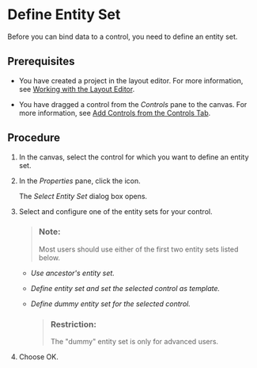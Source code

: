 <!-- loio24b6b2b49f134005a6d89f1680b1fa43 -->

# Define Entity Set

Before you can bind data to a control, you need to define an entity set.



<a name="loio24b6b2b49f134005a6d89f1680b1fa43__prereq_rtv_1m1_4cb"/>

## Prerequisites

-   You have created a project in the layout editor. For more information, see [Working with the Layout Editor](Working_with_the_Layout_Editor_8fbbaad.md).

-   You have dragged a control from the *Controls* pane to the canvas. For more information, see [Add Controls from the Controls Tab](Add_Controls_from_the_Controls_Tab_82d8438.md).




<a name="loio24b6b2b49f134005a6d89f1680b1fa43__steps_txk_plc_xnb"/>

## Procedure

1.  In the canvas, select the control for which you want to define an entity set.

2.  In the *Properties* pane, click the icon.

    The *Select Entity Set* dialog box opens.

3.  Select and configure one of the entity sets for your control.

    > ### Note:  
    > Most users should use either of the first two entity sets listed below.

    -   *Use ancestor's entity set.*
    -   *Define entity set and set the selected control as template.*
    -   *Define dummy entity set for the selected control.*

        > ### Restriction:  
        > The "dummy" entity set is only for advanced users.


4.  Choose OK.



